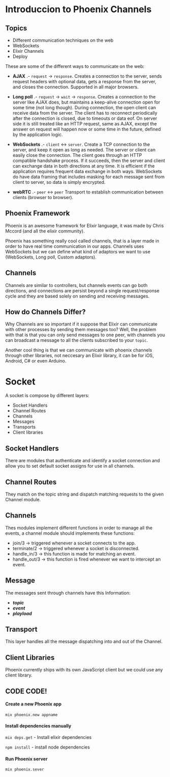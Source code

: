 # Introduccion to Phoenix Channels

## Topics
* Different communication techniques on the web
* WebSockets
* Elixir Channels
* Deploy


These are some of the different ways to communicate on the web:
* **AJAX** .- ```request``` → ```response```. Creates a connection to the server, sends request headers with optional data, gets a response from the server, and closes the connection. Supported in all major browsers.

* **Long poll** .- ```request``` → ```wait``` → ```response```. Creates a connection to the server like AJAX does, but maintains a keep-alive connection open for some time (not long though). During connection, the open client can receive data from the server. The client has to reconnect periodically after the connection is closed, due to timeouts or data eof. On server side it is still treated like an HTTP request, same as AJAX, except the answer on request will happen now or some time in the future, defined by the application logic.

* **WebSockets** .- ```client``` ↔ ```server```. Create a TCP connection to the server, and keep it open as long as needed. The server or client can easily close the connection. The client goes through an HTTP compatible handshake process. If it succeeds, then the server and client can exchange data in both directions at any time. It is efficient if the application requires frequent data exchange in both ways. WebSockets do have data framing that includes masking for each message sent from client to server, so data is simply encrypted.

* **webRTC** .- ```peer``` ↔ ```peer``` Transport to establish communication between clients (browser to browser).


## Phoenix Framework

Phoenix is an awesome framework for Elixir language, it was made by Chris Mccord (and all the elixir community).

Phoenix has something really cool called channels, that is a layer made in order to have real time communication in our apps. Channels uses WebSockets but we can define what kind of adaptors we want to use (WebSockets, Long poll, Custom adaptors).

## Channels

Channels are similar to controllers, but channels events can go both directions, and connections are persist beyond a single request/response cycle and they are based solely on sending and
receiving messages.

## How do Channels Differ?

Why Channels are so important if it suppose that Elixir can communicate with other processes by sending them messages too? Well, the problem with that is that you can only send messages to one peer, with channels you can broadcast a message to all the clients subscribed to your ```topic```.

Another cool thing is that we can communicate with phoenix channels through other libraries, not neccesary an Elixir library, it can be for iOS, Android, C# or even Arduino.


# Socket

A socket is compose by different layers:

* Socket Handlers
* Channel Routes
* Channels
* Messages
* Transports
* Client libraries

## Socket Handlers

There are modules that authenticate and identify a socket connection and allow you to set default socket assigns for use in all channels.

## Channel Routes

They match on the topic string and dispatch matching requests to the given Channel module.

## Channels

Thes modules implement different functions in order to manage all the events, a channel module should implements these functions:

* join/3 -> triggered whenever a socket connects to the app.
* terminate/2 -> triggered whenever a socket is disconnected.
* handle_in/3 -> this function is made for matching an event.
* handle_out/3 -> this function is fired whenever we want to intercept an event.

## Message

The messages sent through channels have this Information:

* ***topic***
* ***event***
* ***playload***

## Transport

This layer handles all the message dispatching into and out of the Channel.

## Client Libraries

Phoenix currently ships with its own JavaScript client but we could use any client library.

## CODE CODE!

#### Create a new Phoenix app

`mix phoenix.new appname`

#### Install dependencies manually
`mix deps.get` - Install elixir dependencies

`npm install` - install node dependencies

#### Run Phoenix server
`mix phoenix.sever`
